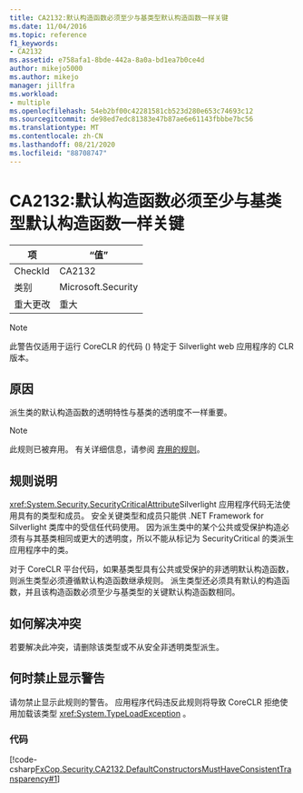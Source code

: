 ```yaml
---
title: CA2132:默认构造函数必须至少与基类型默认构造函数一样关键
ms.date: 11/04/2016
ms.topic: reference
f1_keywords:
- CA2132
ms.assetid: e758afa1-8bde-442a-8a0a-bd1ea7b0ce4d
author: mikejo5000
ms.author: mikejo
manager: jillfra
ms.workload:
- multiple
ms.openlocfilehash: 54eb2bf00c42281581cb523d280e653c74693c12
ms.sourcegitcommit: de98ed7edc81383e47b87ae6e61143fbbbe7bc56
ms.translationtype: MT
ms.contentlocale: zh-CN
ms.lasthandoff: 08/21/2020
ms.locfileid: "88708747"
---
```

# <a name="ca2132-default-constructors-must-be-at-least-as-critical-as-base-type-default-constructors"></a>CA2132:默认构造函数必须至少与基类型默认构造函数一样关键

|项|“值”|
|-|-|
|CheckId|CA2132|
|类别|Microsoft.Security|
|重大更改|重大|

> [!NOTE]
> 此警告仅适用于运行 CoreCLR 的代码 () 特定于 Silverlight web 应用程序的 CLR 版本。

## <a name="cause"></a>原因
派生类的默认构造函数的透明特性与基类的透明度不一样重要。

> [!NOTE]
> 此规则已被弃用。 有关详细信息，请参阅 [弃用的规则](fxcop-rule-port-status.md#deprecated-rules)。

## <a name="rule-description"></a>规则说明

<xref:System.Security.SecurityCriticalAttribute>Silverlight 应用程序代码无法使用具有的类型和成员。 安全关键类型和成员只能供 .NET Framework for Silverlight 类库中的受信任代码使用。 因为派生类中的某个公共或受保护构造必须有与其基类相同或更大的透明度，所以不能从标记为 SecurityCritical 的类派生应用程序中的类。

对于 CoreCLR 平台代码，如果基类型具有公共或受保护的非透明默认构造函数，则派生类型必须遵循默认构造函数继承规则。 派生类型还必须具有默认的构造函数，并且该构造函数必须至少与基类型的关键默认构造函数相同。

## <a name="how-to-fix-violations"></a>如何解决冲突

若要解决此冲突，请删除该类型或不从安全非透明类型派生。

## <a name="when-to-suppress-warnings"></a>何时禁止显示警告

请勿禁止显示此规则的警告。 应用程序代码违反此规则将导致 CoreCLR 拒绝使用加载该类型 <xref:System.TypeLoadException> 。

### <a name="code"></a>代码

[!code-csharp[FxCop.Security.CA2132.DefaultConstructorsMustHaveConsistentTransparency#1](../code-quality/codesnippet/CSharp/ca2132-default-constructors-must-be-at-least-as-critical-as-base-type-default-constructors_1.cs)]
